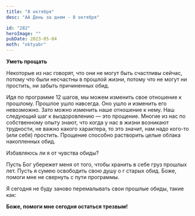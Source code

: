 ```yaml
---
title: "8 октября"
desc: "АА День за днем - 8 октября"

id: "282"
heroImage: ""
pubDate: 2023-05-04
moth: "oktyabr"
---
```


**Уметь прощать**

Некоторые из нас говорят, что они не могут быть счастливы сейчас, потому что
были несчастны в прошлой жизни, потому что не могут ни простить, ни забыть
причиненных обид.

Идя по программе 12 шагов, мы можем изменить свое отношение к прошлому.
Прошлое ушло навсегда. Оно ушло и изменить его невозможно. Зато можно изменить
наше отношение к нему. Наш следующий шаг к выздоровлению — это прощение.
Многие из нас по собственному опыту знают, что когда у нас в жизни возникают
трудности, не важно какого характера, то это значит, нам надо кого-то (или
себя) простить. Прощение способно растворить целые облака накопленных обид.

Избавляюсь ли я от чувства обиды?

Пусть Бог убережет меня от того, чтобы хранить в себе груз прошлых лет. Пусть
я сумею освободить свою душу о г старых обид. Боже, помоги мне не свернуть с
пути программы.

Я сегодня не буду заново перемалывать свои прошлые обиды, такие как:

**Боже, помоги мне сегодня остаться трезвым!**
